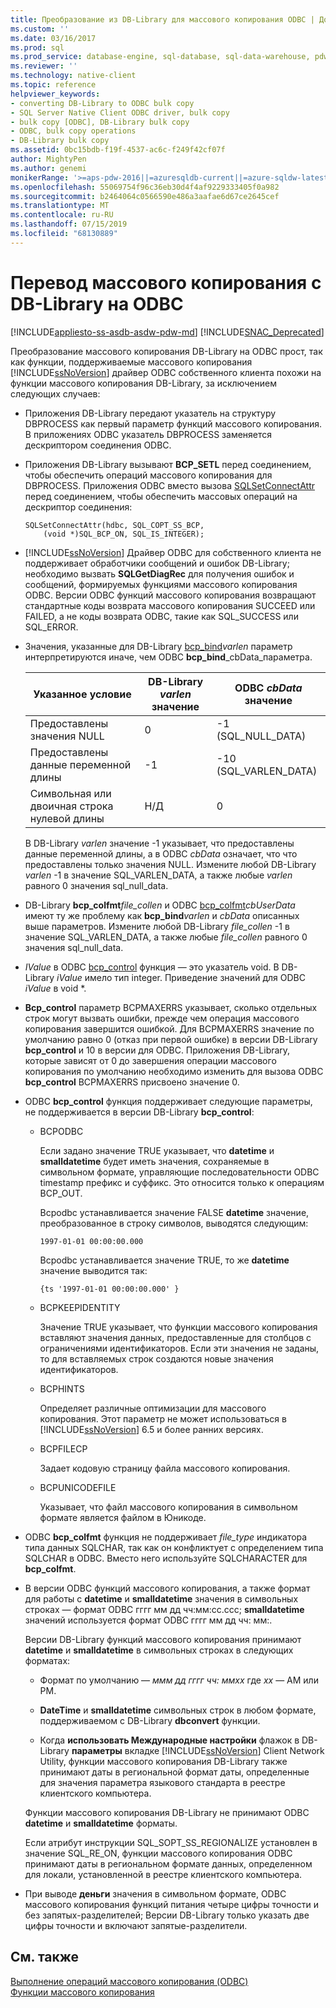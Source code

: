 ```yaml
---
title: Преобразование из DB-Library для массового копирования ODBC | Документация Майкрософт
ms.custom: ''
ms.date: 03/16/2017
ms.prod: sql
ms.prod_service: database-engine, sql-database, sql-data-warehouse, pdw
ms.reviewer: ''
ms.technology: native-client
ms.topic: reference
helpviewer_keywords:
- converting DB-Library to ODBC bulk copy
- SQL Server Native Client ODBC driver, bulk copy
- bulk copy [ODBC], DB-Library bulk copy
- ODBC, bulk copy operations
- DB-Library bulk copy
ms.assetid: 0bc15bdb-f19f-4537-ac6c-f249f42cf07f
author: MightyPen
ms.author: genemi
monikerRange: '>=aps-pdw-2016||=azuresqldb-current||=azure-sqldw-latest||>=sql-server-2016||=sqlallproducts-allversions||>=sql-server-linux-2017||=azuresqldb-mi-current'
ms.openlocfilehash: 55069754f96c36eb30d4f4af9229333405f0a982
ms.sourcegitcommit: b2464064c0566590e486a3aafae6d67ce2645cef
ms.translationtype: MT
ms.contentlocale: ru-RU
ms.lasthandoff: 07/15/2019
ms.locfileid: "68130889"
---
```

# <a name="converting-from-db-library-to-odbc-bulk-copy"></a>Перевод массового копирования с DB-Library на ODBC
[!INCLUDE[appliesto-ss-asdb-asdw-pdw-md](../../includes/appliesto-ss-asdb-asdw-pdw-md.md)]
[!INCLUDE[SNAC_Deprecated](../../includes/snac-deprecated.md)]

  Преобразование массового копирования DB-Library на ODBC прост, так как функции, поддерживаемые массового копирования [!INCLUDE[ssNoVersion](../../includes/ssnoversion-md.md)] драйвер ODBC собственного клиента похожи на функции массового копирования DB-Library, за исключением следующих случаев:  
  
-   Приложения DB-Library передают указатель на структуру DBPROCESS как первый параметр функций массового копирования. В приложениях ODBC указатель DBPROCESS заменяется дескриптором соединения ODBC.  
  
-   Приложения DB-Library вызывают **BCP_SETL** перед соединением, чтобы обеспечить операций массового копирования для DBPROCESS. Приложения ODBC вместо вызова [SQLSetConnectAttr](../../relational-databases/native-client-odbc-api/sqlsetconnectattr.md) перед соединением, чтобы обеспечить массовых операций на дескриптор соединения:  
  
    ```  
    SQLSetConnectAttr(hdbc, SQL_COPT_SS_BCP,  
        (void *)SQL_BCP_ON, SQL_IS_INTEGER);  
    ```  
  
-   [!INCLUDE[ssNoVersion](../../includes/ssnoversion-md.md)] Драйвер ODBC для собственного клиента не поддерживает обработчики сообщений и ошибок DB-Library; необходимо вызвать **SQLGetDiagRec** для получения ошибок и сообщений, формируемых функциями массового копирования ODBC. Версии ODBC функций массового копирования возвращают стандартные коды возврата массового копирования SUCCEED или FAILED, а не коды возврата ODBC, такие как SQL_SUCCESS или SQL_ERROR.  
  
-   Значения, указанные для DB-Library [bcp_bind](../../relational-databases/native-client-odbc-extensions-bulk-copy-functions/bcp-bind.md)*varlen* параметр интерпретируются иначе, чем ODBC **bcp_bind**_cbData_параметра.  
  
    |Указанное условие|DB-Library *varlen* значение|ODBC *cbData* значение|  
    |-------------------------|--------------------------------|-------------------------|  
    |Предоставлены значения NULL|0|-1 (SQL_NULL_DATA)|  
    |Предоставлены данные переменной длины|-1|-10 (SQL_VARLEN_DATA)|  
    |Символьная или двоичная строка нулевой длины|Н/Д|0|  
  
     В DB-Library *varlen* значение -1 указывает, что предоставлены данные переменной длины, а в ODBC *cbData* означает, что что предоставлены только значения NULL. Измените любой DB-Library *varlen* -1 в значение SQL_VARLEN_DATA, а также любые *varlen* равного 0 значения sql_null_data.  
  
-   DB-Library **bcp_colfmt**_file_collen_ и ODBC [bcp_colfmt](../../relational-databases/native-client-odbc-extensions-bulk-copy-functions/bcp-colfmt.md)*cbUserData* имеют ту же проблему как  **bcp_bind**_varlen_ и *cbData* описанных выше параметров. Измените любой DB-Library *file_collen* -1 в значение SQL_VARLEN_DATA, а также любые *file_collen* равного 0 значения sql_null_data.  
  
-   *IValue* в ODBC [bcp_control](../../relational-databases/native-client-odbc-extensions-bulk-copy-functions/bcp-control.md) функция — это указатель void. В DB-Library *iValue* имело тип integer. Приведение значений для ODBC *iValue* в void *.  
  
-   **Bcp_control** параметр BCPMAXERRS указывает, сколько отдельных строк могут вызвать ошибки, прежде чем операция массового копирования завершится ошибкой. Для BCPMAXERRS значение по умолчанию равно 0 (отказ при первой ошибке) в версии DB-Library **bcp_control** и 10 в версии для ODBC. Приложения DB-Library, которые зависят от 0 до завершения операции массового копирования по умолчанию необходимо изменить для вызова ODBC **bcp_control** BCPMAXERRS присвоено значение 0.  
  
-   ODBC **bcp_control** функция поддерживает следующие параметры, не поддерживается в версии DB-Library **bcp_control**:  
  
    -   BCPODBC  
  
         Если задано значение TRUE указывает, что **datetime** и **smalldatetime** будет иметь значения, сохраняемые в символьном формате, управляющие последовательности ODBC timestamp префикс и суффикс. Это относится только к операциям BCP_OUT.  
  
         Bcpodbc устанавливается значение FALSE **datetime** значение, преобразованное в строку символов, выводятся следующим:  
  
        ```  
        1997-01-01 00:00:00.000  
        ```  
  
         Bcpodbc устанавливается значение TRUE, то же **datetime** значение выводится так:  
  
        ```  
        {ts '1997-01-01 00:00:00.000' }  
        ```  
  
    -   BCPKEEPIDENTITY  
  
         Значение TRUE указывает, что функции массового копирования вставляют значения данных, предоставленные для столбцов с ограничениями идентификаторов. Если эти значения не заданы, то для вставляемых строк создаются новые значения идентификаторов.  
  
    -   BCPHINTS  
  
         Определяет различные оптимизации для массового копирования. Этот параметр не может использоваться в [!INCLUDE[ssNoVersion](../../includes/ssnoversion-md.md)] 6.5 и более ранних версиях.  
  
    -   BCPFILECP  
  
         Задает кодовую страницу файла массового копирования.  
  
    -   BCPUNICODEFILE  
  
         Указывает, что файл массового копирования в символьном формате является файлом в Юникоде.  
  
-   ODBC **bcp_colfmt** функция не поддерживает *file_type* индикатора типа данных SQLCHAR, так как он конфликтует с определением типа SQLCHAR в ODBC. Вместо него используйте SQLCHARACTER для **bcp_colfmt**.  
  
-   В версии ODBC функций массового копирования, а также формат для работы с **datetime** и **smalldatetime** значения в символьных строках — формат ODBC гггг мм дд чч:мм:сс.ссс; **smalldatetime** значений используется формат ODBC гггг мм дд чч: мм:.  
  
     Версии DB-Library функций массового копирования принимают **datetime** и **smalldatetime** в символьных строках в следующих форматах:  
  
    -   Формат по умолчанию — *ммм дд гггг чч: ммxx* где *xx* — AM или PM.  
  
    -   **DateTime** и **smalldatetime** символьных строк в любом формате, поддерживаемом с DB-Library **dbconvert** функции.  
  
    -   Когда **использовать Международные настройки** флажок в DB-Library **параметры** вкладке [!INCLUDE[ssNoVersion](../../includes/ssnoversion-md.md)] Client Network Utility, функции массового копирования DB-Library также принимают даты в региональной формат даты, определенные для значения параметра языкового стандарта в реестре клиентского компьютера.  
  
     Функции массового копирования DB-Library не принимают ODBC **datetime** и **smalldatetime** форматы.  
  
     Если атрибут инструкции SQL_SOPT_SS_REGIONALIZE установлен в значение SQL_RE_ON, функции массового копирования ODBC принимают даты в региональном формате данных, определенном для локали, установленной в реестре клиентского компьютера.  
  
-   При выводе **деньги** значения в символьном формате, ODBC массового копирования функций питания четыре цифры точности и без запятых-разделителей; Версии DB-Library только указать две цифры точности и включают запятые-разделители.  
  
## <a name="see-also"></a>См. также  
 [Выполнение операций массового копирования &#40;ODBC&#41;](../../relational-databases/native-client-odbc-bulk-copy-operations/performing-bulk-copy-operations-odbc.md)   
 [Функции массового копирования](../../relational-databases/native-client-odbc-extensions-bulk-copy-functions/sql-server-driver-extensions-bulk-copy-functions.md)  
  
  
